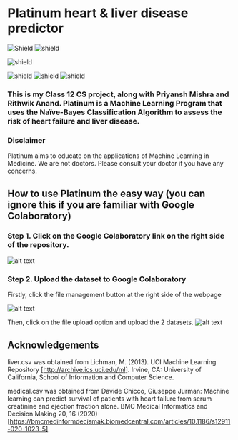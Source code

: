 # Platinum heart & liver disease predictor
![Shield](https://img.shields.io/aur/license/android-studio)
![shield](https://img.shields.io/github/repo-size/realaryanpatil/Platinum)

![shield](https://img.shields.io/badge/Language-Python3-x)

![shield](https://img.shields.io/badge/Modules%20Used-x)
![shield](https://img.shields.io/badge/Pandas-blue)
![shield](https://img.shields.io/badge/sklearn-blue)

### This is my Class 12 CS project, along with Priyansh Mishra and Rithwik Anand. Platinum is a Machine Learning Program that uses the Naïve-Bayes Classification Algorithm to assess the risk of heart failure and liver disease.

### Disclaimer
Platinum aims to educate on the applications of Machine Learning in Medicine. We are not doctors. Please consult your doctor if you have any concerns.

## How to use Platinum the easy way (you can ignore this if you are familiar with Google Colaboratory)
### Step 1. Click on the Google Colaboratory link on the right side of the repository.
![alt text](https://github.com/realaryanpatil/Platinum/blob/master/media1.png?raw=true)

### Step 2. Upload the dataset to Google Colaboratory 
Firstly, click the file management button at the right side of the webpage

![alt text](https://github.com/realaryanpatil/Platinum/blob/master/media2.png?raw=true)

Then, click on the file upload option and upload the 2 datasets.
![alt text](https://github.com/realaryanpatil/Platinum/blob/master/Media3.png?raw=true)

## Acknowledgements
liver.csv was obtained from Lichman, M. (2013). UCI Machine Learning Repository [http://archive.ics.uci.edu/ml]. Irvine, CA: University of California, School of Information and Computer Science.

medical.csv was obtained from Davide Chicco, Giuseppe Jurman: Machine learning can predict survival of patients with heart failure from serum creatinine and ejection fraction alone. BMC Medical Informatics and Decision Making 20, 16 (2020) [https://bmcmedinformdecismak.biomedcentral.com/articles/10.1186/s12911-020-1023-5]

